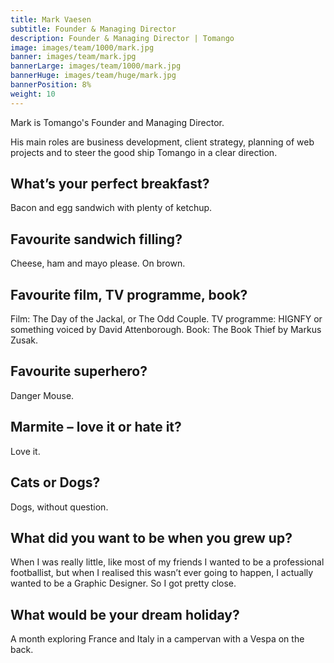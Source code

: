 ```yaml
---
title: Mark Vaesen
subtitle: Founder & Managing Director
description: Founder & Managing Director | Tomango
image: images/team/1000/mark.jpg
banner: images/team/mark.jpg
bannerLarge: images/team/1000/mark.jpg
bannerHuge: images/team/huge/mark.jpg
bannerPosition: 8%
weight: 10
---
```


Mark is Tomango's Founder and Managing Director.

His main roles are business development, client strategy, planning of web projects and to steer the good ship Tomango in a clear direction.

## What’s your perfect breakfast?
Bacon and egg sandwich with plenty of ketchup.

## Favourite sandwich filling?
Cheese, ham and mayo please. On brown.

## Favourite film, TV programme, book?
Film: The Day of the Jackal, or The Odd Couple. TV programme: HIGNFY or something voiced by David Attenborough. Book: The Book Thief by Markus Zusak.

## Favourite superhero?
Danger Mouse.

## Marmite – love it or hate it?
Love it.

## Cats or Dogs?
Dogs, without question.

## What did you want to be when you grew up?
When I was really little, like most of my friends I wanted to be a professional footballist, but when I realised this wasn’t ever going to happen, I actually wanted to be a Graphic Designer. So I got pretty close.

## What would be your dream holiday?
A month exploring France and Italy in a campervan with a Vespa on the back.
